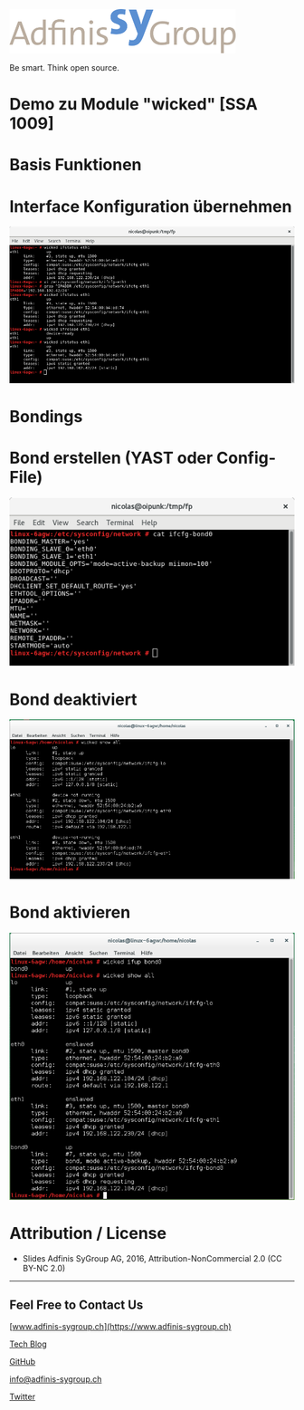 ![](pics/adfinis_sygroup_logo.png)

Be smart. Think open source.

# Demo zu Module "wicked" [SSA 1009]

# Basis Funktionen

# Interface Konfiguration übernehmen

![Bild 1](pics_2/demo1.png)

# Bondings

# Bond erstellen (YAST oder Config-File)

![Bild 2](pics_2/demo2.png)

# Bond deaktiviert

![Bild 3](pics_2/demo3.png)

# Bond aktivieren

![Bild 4](pics_2/demo4.png)

# Attribution / License

* Slides
Adfinis
SyGroup AG, 2016, Attribution-NonCommercial 2.0
(CC BY-NC 2.0)

---

## Feel Free to Contact Us

[www.adfinis-sygroup.ch](https://www.adfinis-sygroup.ch)

[Tech Blog](https://www.adfinis-sygroup.ch/blog)

[GitHub](https://github.com/adfinis-sygroup)

<info@adfinis-sygroup.ch>

[Twitter](https://twitter.com/adfinissygroup)
